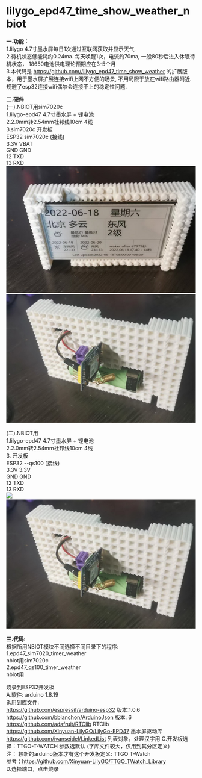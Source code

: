 # lilygo_epd47_time_show_weather_nbiot
<b>一.功能：</b> <br/>
1.lilygo 4.7寸墨水屏每日1次通过互联网获取并显示天气, <br/> 
2.待机状态低能耗约0.24ma.  每天唤醒1次，电流约70ma, 一般80秒后进入休眠待机状态， 18650电池供电理论预期应在3-5个月<br/>
3.本代码是 https://github.com//lilygo_epd47_time_show_weather 的扩展版本，用于墨水屏扩展连接wifi上网不方便的场景,
  不用局限于放在wifi路由器附近.  规避了esp32连接wifi偶尔会连接不上的稳定性问题.<br/>
   
<b>二.硬件</b>  <br/>
(一).NBIOT用sim7020c <br/>
1.lilygo-epd47 4.7寸墨水屏 + 锂电池 <br/>
2.2.0mm转2.54mm杜邦线10cm 4线 <br/>
3.sim7020c 开发板 <br/>
ESP32  sim7020c (接线)<br/>
3.3V   VBAT<br/>
GND    GND<br/>
12     TXD<br/>
13     RXD<br/>
<img src= 'https://github.com/lixy123/lilygo_epd47_time_show_weather_nbiot/blob/main/1.jpg?raw=true' /> <br/>
<img src= 'https://github.com/lixy123/lilygo_epd47_time_show_weather_nbiot/blob/main/5.jpg?raw=true' /> <br/>

(二).NBIOT用 <br/>
1.lilygo-epd47 4.7寸墨水屏 + 锂电池 <br/>
2.2.0mm转2.54mm杜邦线10cm 4线 <br/>
3. 开发板 <br/>
ESP32 --qs100 (接线)<br/>
3.3V 3.3V<br/>
GND GND<br/>
12 TXD<br/>
13 RXD<br/>
<img src= 'https://github.com/lixy23/lilygo_epd47_time_show_weather_nbiot/blob/main/1.jpg?raw=true' /> <br/>
<img src= 'https://github.com/lixy123/lilygo_epd47_time_show_weather_nbiot/blob/main/5.jpg?raw=true' /> <br/>

<b>三.代码:</b><br/>
根据所用NBIOT模块不同选择不同目录下的程序:<br/>
1.epd47_sim7020_timer_weather<br/>
nbiot用sim7020c<br/>
2.epd47_qs100_timer_weather<br/>
nbiot用<br/>

烧录到ESP32开发板<br/>
A.软件: arduino 1.8.19<br/>
B.用到库文件:<br/>
https://github.com/espressif/arduino-esp32 版本:1.0.6<br/>
https://github.com/bblanchon/ArduinoJson 版本: 6<br/>
https://github.com/adafruit/RTClib RTClib <br/>
https://github.com/Xinyuan-LilyGO/LilyGo-EPD47 墨水屏驱动库<br/>
https://github.com/ivanseidel/LinkedList 列表对象，处理汉字用
C.开发板选择：TTGO-T-WATCH 参数选默认 (字库文件较大，仅用到其分区定义)<br/>
注： 较新的arduino版本才有这个开发板定义: TTGO T-Watch<br/>
参考：https://github.com/Xinyuan-LilyGO/TTGO_TWatch_Library<br/>
D.选择端口，点击烧录<br/>
